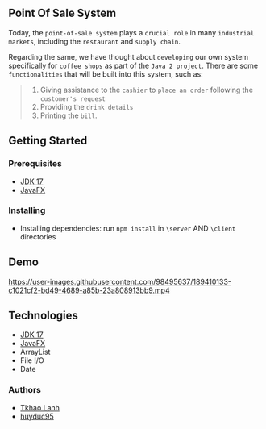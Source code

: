 ## Point Of Sale System
Today, the `point-of-sale system` plays a `crucial role` in many `industrial markets`, including the `restaurant` and `supply chain`. 

Regarding the same, we have thought about `developing` our own system specifically for `coffee shops` as part of the `Java 2 project`. There are some `functionalities` that will be built into this system, such as:

>1. Giving assistance to the `cashier` to `place an order` following the `customer's request`
>2. Providing the `drink details`
>3. Printing the `bill`. 

## Getting Started
### Prerequisites
- [JDK 17](https://www.oracle.com/java/technologies/javase/jdk17-archive-downloads.html)
- [JavaFX](https://docs.oracle.com/javase/8/javase-clienttechnologies.htm)

### Installing
- Installing dependencies: run `npm install` in `\server` AND `\client` directories

## Demo

https://user-images.githubusercontent.com/98495637/189410133-c1021cf2-bd49-4689-a85b-23a808913bb9.mp4

## Technologies
- [JDK 17](https://www.oracle.com/java/technologies/javase/jdk17-archive-downloads.html)
- [JavaFX](https://docs.oracle.com/javase/8/javase-clienttechnologies.htm)
- ArrayList
- File I/O
- Date

### Authors
- [Tkhao Lanh](https://github.com/TkhaoLanh)
- [huyduc95](https://github.com/huyduc95)


